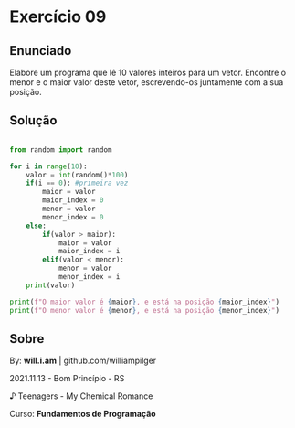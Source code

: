 # Exercício 09

## Enunciado

Elabore um programa que lê 10 valores inteiros para um vetor. Encontre o menor e o maior valor deste vetor, escrevendo-os juntamente com a sua posição.

## Solução

```py

from random import random

for i in range(10):
    valor = int(random()*100)
    if(i == 0): #primeira vez
        maior = valor
        maior_index = 0
        menor = valor
        menor_index = 0
    else:
        if(valor > maior):
            maior = valor
            maior_index = i
        elif(valor < menor):
            menor = valor
            menor_index = i
    print(valor)

print(f"O maior valor é {maior}, e está na posição {maior_index}")
print(f"O menor valor é {menor}, e está na posição {menor_index}")

```

## Sobre

By: **will.i.am** | github.com/williampilger

2021.11.13 - Bom Princípio - RS

♪ Teenagers - My Chemical Romance

Curso: **Fundamentos de Programação**
